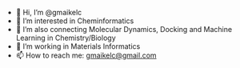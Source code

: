 - 👋 Hi, I’m @gmaikelc
- 👀 I’m interested in Cheminformatics
- 🌱 I’m also connecting Molecular Dynamics, Docking and Machine Learning in Chemistry/Biology  
- 💞️ I’m working in Materials Informatics
- 📫 How to reach me: gmaikelc@gmail.com

<!---
gmaikelc/gmaikelc is a ✨ special ✨ repository because its `README.md` (this file) appears on your GitHub profile.
You can click the Preview link to take a look at your changes.
--->
